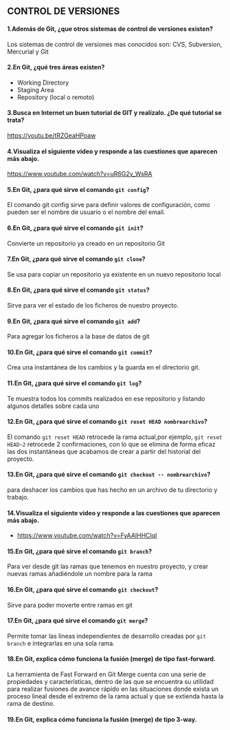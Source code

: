  ## CONTROL DE VERSIONES
 
 #### 1.Además de Git, ¿que otros sistemas de control de versiones existen?

Los sistemas de control de versiones mas conocidos son: CVS, Subversion, Mercurial y Git

 #### 2.En Git, ¿qué tres áreas existen?

- Working Directory
- Staging Area 
- Repository (local o remoto)

#### 3.Busca en Internet un buen tutorial de GIT y realízalo. ¿De qué tutorial se trata?

https://youtu.be/tRZGeaHPoaw

#### 4.Visualiza el siguiente video y responde a las cuestiones que aparecen más abajo.

https://www.youtube.com/watch?v=uR6G2v_WsRA

#### 5.En Git, ¿para qué sirve el comando `git config`?

El comando git config sirve para definir valores de configuración, como pueden ser el nombre de usuario o el nombre del email.

#### 6.En Git, ¿para qué sirve el comando `git init`?

Convierte un repositorio ya creado en un repositorio Git

#### 7.En Git, ¿para qué sirve el comando `git clone`?

Se usa para copiar un repositorio ya existente en un nuevo repositorio local

#### 8.En Git, ¿para qué sirve el comando `git status`?

Sirve para ver el estado de los ficheros de nuestro proyecto.

#### 9.En Git, ¿para qué sirve el comando `git add`?

Para agregar los ficheros a la base de datos de git

#### 10.En Git, ¿para qué sirve el comando `git commit`?

Crea una instantánea de los cambios y la guarda en el directorio git.

#### 11.En Git, ¿para qué sirve el comando `git log`?

Te muestra todos los commits realizados en ese repositorio y listando algunos detalles sobre cada uno


#### 12.En Git, ¿para qué sirve el comando `git reset HEAD nombrearchivo`?

El comando `git reset HEAD` retrocede la rama actual,por ejemplo, `git reset HEAD~2`  retrocede 2 confirmaciones, con lo que se elimina de forma eficaz las dos instantáneas que acabamos de crear a partir del historial del proyecto. 

#### 13.En Git, ¿para qué sirve el comando `git checkout -- nombrearchivo`?

para deshacer los cambios que has hecho en un archivo de tu directorio y trabajo.

#### 14.Visualiza el siguiente video y responde a las cuestiones que aparecen más abajo.

- https://www.youtube.com/watch?v=FyAAIHHClqI

#### 15.En Git, ¿para qué sirve el comando `git branch`?

Para ver desde git las ramas que tenemos en nuestro proyecto, y crear nuevas ramas añadiéndole un nombre para la rama

#### 16.En Git, ¿para qué sirve el comando `git checkout`?

Sirve para poder moverte entre ramas en git

#### 17.En Git, ¿para qué sirve el comando `git merge`?

Permite tomar las líneas independientes de desarrollo creadas por `git branch` e integrarlas en una sola rama.

#### 18.En Git, explica cómo funciona la fusión (merge) de tipo fast-forward.

La herramienta de Fast Forward en Git Merge cuenta con una serie de propiedades y características, dentro de las que se encuentra su utilidad para realizar fusiones de avance rápido en las situaciones donde exista un proceso lineal desde el extremo de la rama actual y que se extienda hasta la rama de destino.

#### 19.En Git, explica cómo funciona la fusión (merge) de tipo 3-way.
